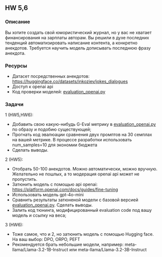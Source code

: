 ## HW 5,6

### Описание
Вы хотите создать свой юмористический журнал, но у вас не хватает финансирования на зарплаты авторам. 
Вы решили в духе последних тенденций автоматизировать написание контента, а конкретно анекдотов. 
Требуется научить модель дописывать последнюю фразу анекдота.

### Ресурсы
* Датасет посредственных анекдотов: https://huggingface.co/datasets/inkoziev/jokes_dialogues
* Доступ к openai api
* Код проверки моделей: [evaluation_openai.py](evaluation_openai.py)

### Задачи
1 (HW5,HW6):
* Добавить свою какую-нибудь G-Eval метрику в [evaluation_openai.py](evaluation_openai.py) по образу и подобию существующей; 
* Прогнать код эвалюации сравнения двух промптов на 30 семплах на вашей метрике.  В процессе разработки использовать num_samples=10 для экономии бюджета
* Сделать выводы.

2 (HW5):
* Отобрать 50-100 анекдотов. Можно автоматически, можно вручную. Желательно не пошлых, а то модерация openai api может не пропустить.
* Затюнить модель с помощью api openai: https://platform.openai.com/docs/guides/fine-tuning
* Использовать модель gpt-4o-mini
* Сравнить результаты затюненой модели с базовой версией [evaluation_openai.py](evaluation_openai.py). Сделать выводы.
* Залить код тюнинга, модифицированный evaluation code под вашу модель и ссылку на веса;

3 (HW6):
* Тоже самое, что и 2, но затюнить модель с помощью Hugging face. На ваш выбор: DPO, ORPO, PEFT
* Рекомендуется брать небольшие модели, например: meta-llama/Llama-3.2-1B-Instruct или meta-llama/Llama-3.2-3B-Instruct

